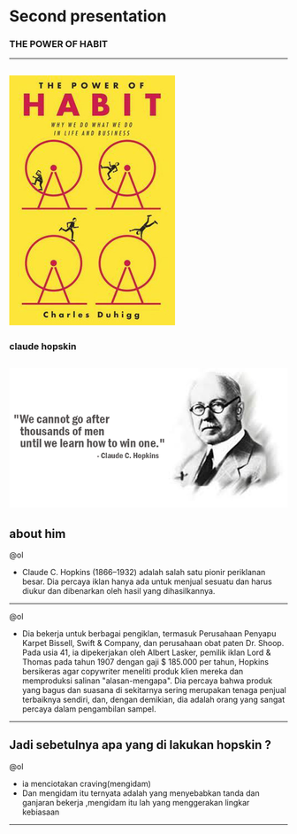 # Second presentation
### THE POWER OF HABIT
---

![Flux Explained](https://raw.githubusercontent.com/amrullohrifq/Presentation-1/master/12609433.jpg)
---
### claude hopskin
![Flux Explained](https://raw.githubusercontent.com/amrullohrifq/Presentation-1/master/Claude-C.-Hopkins.png)
---
## about him

@ol
- Claude C. Hopkins (1866–1932) adalah salah satu pionir periklanan besar. Dia percaya iklan hanya ada untuk menjual sesuatu dan harus diukur dan dibenarkan oleh hasil yang dihasilkannya.

---
@ol
- Dia bekerja untuk berbagai pengiklan, termasuk Perusahaan Penyapu Karpet Bissell, Swift & Company, dan perusahaan obat paten Dr. Shoop. Pada usia 41, ia dipekerjakan oleh Albert Lasker, pemilik iklan Lord & Thomas pada tahun 1907 dengan gaji $ 185.000 per tahun, Hopkins bersikeras agar copywriter meneliti produk klien mereka dan memproduksi salinan "alasan-mengapa". Dia percaya bahwa produk yang bagus dan suasana di sekitarnya sering merupakan tenaga penjual terbaiknya sendiri, dan, dengan demikian, dia adalah orang yang sangat percaya dalam pengambilan sampel.

---

## Jadi sebetulnya apa yang di lakukan hopskin ?

@ol
- ia menciotakan craving(mengidam)
- Dan mengidam itu ternyata adalah yang menyebabkan tanda dan ganjaran bekerja ,mengidam itu lah yang menggerakan lingkar kebiasaan 

---
